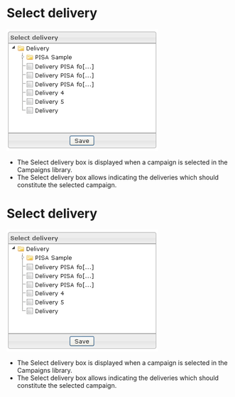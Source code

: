 <!--
author:
    - 'Jérôme Bogaerts'
created_at: '2012-03-29 15:46:07'
updated_at: '2013-03-13 14:11:48'
tags:
    - Deliveries
-->

Select delivery
===============

![](../resources/campaigns-selectdelivery.png)

-   The Select delivery box is displayed when a campaign is selected in the Campaigns library.
-   The Select delivery box allows indicating the deliveries which should constitute the selected campaign.

Select delivery
===============

![](../resources/campaigns-selectdelivery.png)

-   The Select delivery box is displayed when a campaign is selected in the Campaigns library.
-   The Select delivery box allows indicating the deliveries which should constitute the selected campaign.



